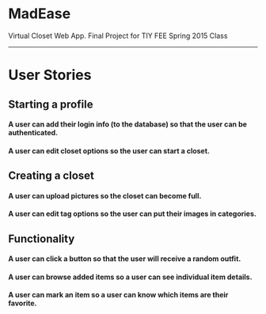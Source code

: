 # MadEase
Virtual Closet Web App. Final Project for TIY FEE Spring 2015 Class

---

# User Stories

## Starting a profile

#### A user can add their login info (to the database) so that the user can be authenticated.

#### A user can edit closet options so the user can start a closet.


## Creating a closet

#### A user can upload pictures so the closet can become full.

#### A user can edit tag options so the user can put their images in categories.


## Functionality

#### A user can click a button so that the user will receive a random outfit.

#### A user can browse added items so a user can see individual item details.

#### A user can mark an item so a user can know which items are their favorite.
